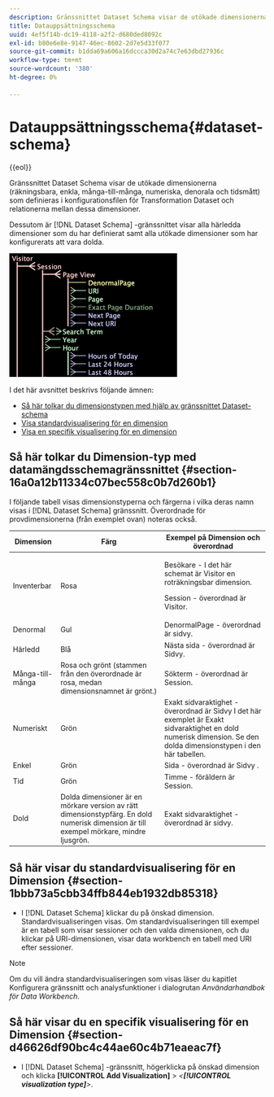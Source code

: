 ```yaml
---
description: Gränssnittet Dataset Schema visar de utökade dimensionerna (räkningsbara, enkla, många-till-många, numeriska, denorala och tidsmått) som definieras i konfigurationsfilen för Transformation Dataset och relationerna mellan dessa dimensioner.
title: Datauppsättningsschema
uuid: 4ef5f14b-dc19-4118-a2f2-d680ded8092c
exl-id: b80e6e8e-9147-46ec-8602-2d7e5d33f077
source-git-commit: b1dda69a606a16dccca30d2a74c7e63dbd27936c
workflow-type: tm+mt
source-wordcount: '380'
ht-degree: 0%

---
```


# Datauppsättningsschema{#dataset-schema}

{{eol}}

Gränssnittet Dataset Schema visar de utökade dimensionerna (räkningsbara, enkla, många-till-många, numeriska, denorala och tidsmått) som definieras i konfigurationsfilen för Transformation Dataset och relationerna mellan dessa dimensioner.

Dessutom är [!DNL Dataset Schema] -gränssnittet visar alla härledda dimensioner som du har definierat samt alla utökade dimensioner som har konfigurerats att vara dolda.

![](assets/vis_DatasetSchema_Example.png)

I det här avsnittet beskrivs följande ämnen:

* [Så här tolkar du dimensionstypen med hjälp av gränssnittet Dataset-schema](../../../../home/c-dataset-const-proc/c-dataset-config-tools/c-dataset-config-int/c-dataset-schema.md#section-16a0a12b11334c07bec558c0b7d260b1)
* [Visa standardvisualisering för en dimension](../../../../home/c-dataset-const-proc/c-dataset-config-tools/c-dataset-config-int/c-dataset-schema.md#section-1bbb73a5cbb34ffb844eb1932db85318)
* [Visa en specifik visualisering för en dimension](../../../../home/c-dataset-const-proc/c-dataset-config-tools/c-dataset-config-int/c-dataset-schema.md#section-d46626df90bc4c44ae60c4b71eaeac7f)

## Så här tolkar du Dimension-typ med datamängdsschemagränssnittet {#section-16a0a12b11334c07bec558c0b7d260b1}

I följande tabell visas dimensionstyperna och färgerna i vilka deras namn visas i [!DNL Dataset Schema] gränssnitt. Överordnade för provdimensionerna (från exemplet ovan) noteras också.

<table id="table_20D1A9EAAED247338476C475C63255F5"> 
 <thead> 
  <tr> 
   <th colname="col1" class="entry"> Dimension </th> 
   <th colname="col2" class="entry"> Färg </th> 
   <th colname="col3" class="entry"> Exempel på Dimension och överordnad </th> 
  </tr> 
 </thead>
 <tbody> 
  <tr> 
   <td colname="col1"> Inventerbar </td> 
   <td colname="col2"> Rosa </td> 
   <td colname="col3"> <p>Besökare - I det här schemat är Visitor en roträkningsbar dimension. </p> <p> Session - överordnad är Visitor. </p> </td> 
  </tr> 
  <tr> 
   <td colname="col1"> Denormal </td> 
   <td colname="col2"> Gul </td> 
   <td colname="col3"> DenormalPage - överordnad är sidvy. </td> 
  </tr> 
  <tr> 
   <td colname="col1"> Härledd </td> 
   <td colname="col2"> Blå </td> 
   <td colname="col3"> Nästa sida - överordnad är Sidvy. </td> 
  </tr> 
  <tr> 
   <td colname="col1"> Många-till-många </td> 
   <td colname="col2"> Rosa och grönt (stammen från den överordnade är rosa, medan dimensionsnamnet är grönt.) </td> 
   <td colname="col3"> Sökterm - överordnad är Session. </td> 
  </tr> 
  <tr> 
   <td colname="col1"> Numeriskt </td> 
   <td colname="col2"> Grön </td> 
   <td colname="col3"> Exakt sidvaraktighet - överordnad är Sidvy I det här exemplet är Exakt sidvaraktighet en dold numerisk dimension. Se den dolda dimensionstypen i den här tabellen. </td> 
  </tr> 
  <tr> 
   <td colname="col1"> Enkel </td> 
   <td colname="col2"> Grön </td> 
   <td colname="col3"> Sida - överordnad är Sidvy . </td> 
  </tr> 
  <tr> 
   <td colname="col1"> Tid </td> 
   <td colname="col2"> Grön </td> 
   <td colname="col3"> Timme - föräldern är Session. </td> 
  </tr> 
  <tr> 
   <td colname="col1"> Dold </td> 
   <td colname="col2"> Dolda dimensioner är en mörkare version av rätt dimensionstypfärg. En dold numerisk dimension är till exempel mörkare, mindre ljusgrön. </td> 
   <td colname="col3"> Exakt sidvaraktighet - överordnad är sidvy. </td> 
  </tr> 
 </tbody> 
</table>

## Så här visar du standardvisualisering för en Dimension {#section-1bbb73a5cbb34ffb844eb1932db85318}

* I [!DNL Dataset Schema] klickar du på önskad dimension. Standardvisualiseringen visas. Om standardvisualiseringen till exempel är en tabell som visar sessioner och den valda dimensionen, och du klickar på URI-dimensionen, visar data workbench en tabell med URI efter sessioner.

>[!NOTE]
>
>Om du vill ändra standardvisualiseringen som visas läser du kapitlet Konfigurera gränssnitt och analysfunktioner i dialogrutan *Användarhandbok för Data Workbench*.

## Så här visar du en specifik visualisering för en Dimension {#section-d46626df90bc4c44ae60c4b71eaeac7f}

* I [!DNL Dataset Schema] -gränssnitt, högerklicka på önskad dimension och klicka **[!UICONTROL Add Visualization]** > *&lt;**[!UICONTROL visualization type]**>*.
